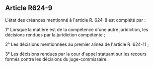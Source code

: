 Article R624-9
----
L'état des créances mentionné à l'article R. 624-8 est complété par :

1° Lorsque la matière est de la compétence d'une autre juridiction, les
décisions rendues par la juridiction compétente ;

2° Les décisions mentionnées au premier alinéa de l'article R. 624-11 ;

3° Les décisions rendues par la cour d'appel statuant sur les recours formés
contre les décisions du juge-commissaire.
